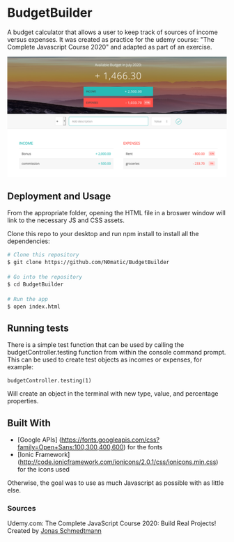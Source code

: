 # BudgetBuilder

A budget calculator that allows a user to keep track of sources of income versus expenses.
It was created as practice for the udemy course: "The Complete Javascript Course 2020" and adapted as part of an exercise.

<img src="./ScreenShot.png" alt="Main Page Screenshot" width="700"/>

## Deployment and Usage

From the appropriate folder, opening the HTML file in a broswer window will link to the necessary JS and CSS assets.

Clone this repo to your desktop and run npm install to install all the dependencies:

```bash
# Clone this repository
$ git clone https://github.com/N0matic/BudgetBuilder

# Go into the repository
$ cd BudgetBuilder

# Run the app
$ open index.html 
```

## Running tests

There is a simple test function that can be used by calling the budgetController.testing function from within the console command prompt. This can be used to create test objects as incomes or expenses, for example:

```
budgetController.testing(1)
```
Will create an object in the terminal with new type, value, and percentage properties.


## Built With

* [Google APIs] (https://fonts.googleapis.com/css?family=Open+Sans:100,300,400,600) for the fonts
* [Ionic Framework] (http://code.ionicframework.com/ionicons/2.0.1/css/ionicons.min.css) for the icons used

Otherwise, the goal was to use as much Javascript as possible with as little else.

### Sources
Udemy.com: The Complete JavaScript Course 2020: Build Real Projects! Created by [Jonas Schmedtmann](https://github.com/jonasschmedtmann)

